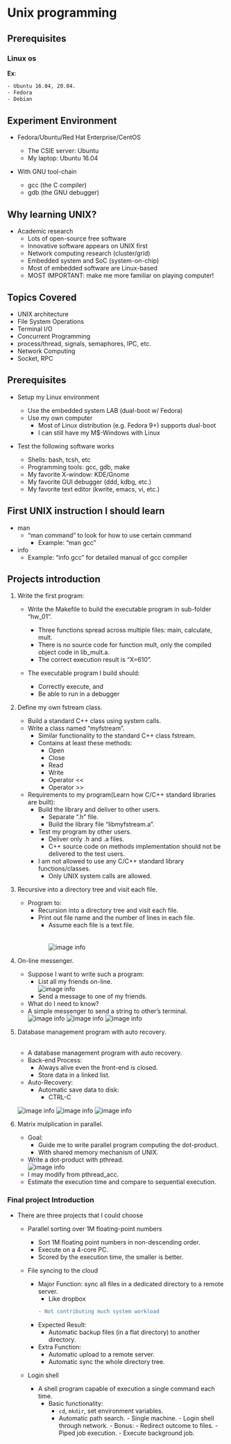 <!---
<link href="style.css" rel="stylesheet"></link>
-->
# Unix programming

## Prerequisites

### Linux os
**Ex**:
```sh
- Ubuntu 16.04, 20.04.
- Fedora
- Debian
```

## Experiment Environment

- Fedora/Ubuntu/Red Hat Enterprise/CentOS
	- The CSIE server: Ubuntu
	- My laptop: Ubuntu 16.04
	
- With GNU tool-chain
	- gcc (the C compiler)
	- gdb (the GNU debugger)


## Why learning UNIX?

- Academic research
	- Lots of open-source free software
	- Innovative software appears on UNIX first
	- Network computing research (cluster/grid)
	- Embedded system and SoC (system-on-chip)
	- Most of embedded software are Linux-based
	- MOST IMPORTANT: make me more familiar on playing computer!



## Topics Covered

- UNIX architecture
- File System Operations
- Terminal I/O
- Concurrent Programming
- process/thread, signals, semaphores, IPC, etc.
- Network Computing
- Socket, RPC

## Prerequisites 

- Setup my Linux environment 
	- Use the embedded system LAB (dual-boot w/ Fedora)
	- Use my own computer
		- Most of Linux distribution (e.g. Fedora 9+) supports dual-boot
		- I can still have my M$-Windows with Linux

- Test the following software works
	- Shells: bash, tcsh, etc
	- Programming tools: gcc, gdb, make
	- My favorite X-window: KDE/Gnome
	- My favorite GUI debugger (ddd, kdbg, etc.)
	- My favorite text editor (kwrite, emacs, vi, etc.)

## First UNIX instruction I should learn

- man
	- “man command” to look for how to use certain command
		- Example: “man gcc”
- info
	- Example: “info gcc” for detailed manual of gcc compiler

## Projects introduction

1. Write the first program:
	- Write the Makefile to build the executable program in sub-folder “hw_01”.
		- Three functions spread across multiple files: main, calculate, mult.
		- There is no source code for function mult, only the compiled object code in lib_mult.a.
		- The correct execution result is “X=610”.
		
	- The executable program I build should:
		- Correctly execute, and
		- Be able to run in a debugger
	
2. Define my own fstream class.
	- Build a standard C++ class using system calls.
	- Write a class named “myfstream”.
		- Similar functionality to the standard C++ class fstream.
		- Contains at least these methods:	
			- Open
			- Close
			- Read
			- Write
			- Operator <<
			- Operator >>
	- Requirements to my program(Learn how C/C++ standard libraries are built):
		- Build the library and deliver to other users.
			- Separate “.h” file.
			- Build the library file “libmyfstream.a”.
		- Test my program by other users.
			- Deliver only .h and .a files.
			- C++ source code on methods implementation should not be delivered to the test users.
		- I am not allowed to use any C/C++ standard library functions/classes.
			- Only UNIX system calls are allowed.

3. Recursive into a directory tree and visit each file.
	- Program to:
		- Recursion into a directory tree and visit each file.
		- Print out file name and the number of lines in each file.  
			- Assume each file is a text file.<br /><br /><br />
	![image info](photos/directory_tree.PNG)
				
4. On-line messenger.
	- Suppose I want to write such a program:  
		- List all my friends on-line.  
	![image info](photos/friends_online.PNG)
		- Send a message to one of my friends.
	- What do I need to know?
	- A simple messenger to send a string to other’s terminal.  
	![image info](photos/Helen.PNG)	![image info](photos/arrow.PNG)	![image info](photos/Mary.PNG)
	
5. Database management program with auto recovery.<br /><br />
	- A database management program with auto recovery.
	- Back-end Process:
		- Always alive even the front-end is closed.
		- Store data in a linked list.
	- Auto-Recovery:
		- Automatic save data to disk:
			- CTRL-C


	![image info](photos/front-end_process.PNG) ![image info](photos/arrow.PNG) [](<div style="width:80px; height:100px">)
																				![image info](photos/back-end-process.PNG)
																				[](</div>)
	


6. Matrix mulplication in parallel.		
	- Goal:
		- Guide me to write parallel program computing the dot-product.
		- With shared memory mechanism of UNIX.
	- Write a dot-product with pthread.\
	![image info](photos/matrix_mulplication_in_lec10b.PNG)
	- I may modify from pthread_acc.
	- Estimate the execution time and compare to sequential execution.

### Final project Introduction

- There are three projects that I could choose
	- Parallel sorting over 1M floating-point numbers
		- Sort 1M floating point numbers in non-descending order.
		- Execute on a 4-core PC.
		- Scored by the execution time, the smaller is better.
	- File syncing to the cloud
		- Major Function: sync all files in a dedicated directory to a remote server.
			- Like dropbox
			```diff
			- Not contributing much system workload
			```
		- Expected Result:
			- Automatic backup files (in a flat directory) to another directory.
		- Extra Function:
			- Automatic upload to a remote server.
			- Automatic sync the whole directory tree.

	- Login shell
		- A shell program capable of execution a single command each time.
			- Basic functionality:
				- ```cd```, ```mkdir```, set environment variables.
				- Automatic path search.
                                - Single machine.
                                - Login shell through network.
                        - Bonus:
                                - Redirect outcome to files.
								- Piped job execution.
								- Execute background job.




	

